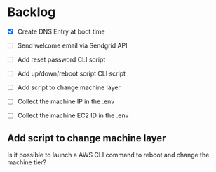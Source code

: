 # Backlog

- [x] Create DNS Entry at boot time
- [ ] Send welcome email via Sendgrid API
- [ ] Add reset password CLI script
- [ ] Add up/down/reboot script CLI script
- [ ] Add script to change machine layer
- [ ] Collect the machine IP in the .env
- [ ] Collect the machine EC2 ID in the .env


## Add script to change machine layer

Is it possible to launch a AWS CLI command to reboot and change the machine tier?
